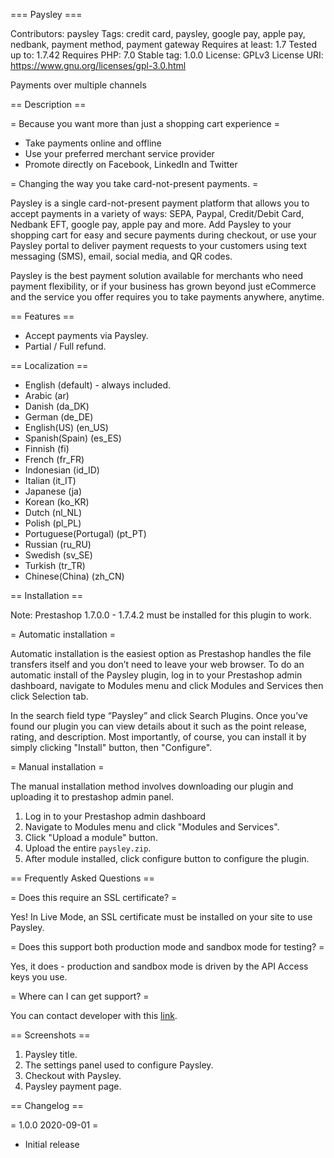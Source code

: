 === Paysley ===

Contributors: paysley
Tags: credit card, paysley, google pay, apple pay, nedbank, payment method, payment gateway
Requires at least: 1.7
Tested up to: 1.7.42
Requires PHP: 7.0
Stable tag: 1.0.0
License: GPLv3
License URI: https://www.gnu.org/licenses/gpl-3.0.html

Payments over multiple channels

== Description ==

= Because you want more than just a shopping cart experience =

* Take payments online and offline
* Use your preferred merchant service provider
* Promote directly on Facebook, LinkedIn and Twitter

= Changing the way you take card-not-present payments. =

Paysley is a single card-not-present payment platform that allows you to accept payments in a variety of ways: SEPA, Paypal, Credit/Debit Card, Nedbank EFT, google pay, apple pay and more. Add Paysley to your shopping cart for easy and secure payments during checkout, or use your Paysley portal to deliver payment requests to your customers using text messaging (SMS), email, social media, and QR codes.

Paysley is the best payment solution available for merchants who need payment flexibility, or if your business has grown beyond just eCommerce and the service you offer requires you to take payments anywhere, anytime.
 
== Features ==

* Accept payments via Paysley.
* Partial / Full refund.
 
== Localization ==

* English (default) - always included.
* Arabic (ar)
* Danish (da_DK)
* German (de_DE)
* English(US) (en_US)
* Spanish(Spain) (es_ES)
* Finnish (fi)
* French (fr_FR)
* Indonesian (id_ID)
* Italian (it_IT)
* Japanese (ja)
* Korean (ko_KR)
* Dutch (nl_NL)
* Polish (pl_PL)
* Portuguese(Portugal) (pt_PT)
* Russian (ru_RU)
* Swedish (sv_SE)
* Turkish (tr_TR)
* Chinese(China) (zh_CN)

== Installation ==

Note: Prestashop 1.7.0.0 - 1.7.4.2 must be installed for this plugin to work.

= Automatic installation =

Automatic installation is the easiest option as Prestashop handles the file transfers itself and you don’t need to leave your web browser. To do an automatic install of the Paysley plugin, log in to your Prestashop admin dashboard, navigate to Modules menu and click Modules and Services then click Selection tab.

In the search field type “Paysley” and click Search Plugins. Once you’ve found our plugin you can view details about it such as the point release, rating, and description. Most importantly, of course, you can install it by simply clicking "Install" button, then "Configure".

= Manual installation =

The manual installation method involves downloading our plugin and uploading it to prestashop admin panel. 


1. Log in to your Prestashop admin dashboard
2. Navigate to Modules menu and click "Modules and Services".
3. Click "Upload a module" button.
4. Upload the entire `paysley.zip`.
5. After module installed, click configure button to configure the plugin.

== Frequently Asked Questions ==

= Does this require an SSL certificate? =

Yes! In Live Mode, an SSL certificate must be installed on your site to use Paysley.

= Does this support both production mode and sandbox mode for testing? =

Yes, it does - production and sandbox mode is driven by the API Access keys you use.

= Where can I can get support? =

You can contact developer with this [link](https://paysley.com/contact/).

== Screenshots ==

1. Paysley title.
2. The settings panel used to configure Paysley.
3. Checkout with Paysley.
4. Paysley payment page.

== Changelog ==

= 1.0.0 2020-09-01 =
* Initial release
